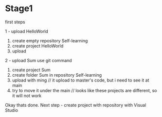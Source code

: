 # Stage1
first steps

1 -  upload HelloWorld
  1) create empty repository Self-learning
  2) create project HelloWorld
  3) upload 

2 - upload Sum use git command
  1) create project Sum
  2) create folder Sum in repository Self-learning
  3) upload with ming // it upload to master's code, but i need to see it at main
  4) try to move it under the main // looks like these projects are different, so it will not work
 
Okay thats done. Next step - create project with repository with Visual Studio
